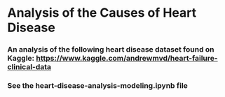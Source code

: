 # Analysis of the Causes of Heart Disease
 ### An analysis of the following heart disease dataset found on Kaggle: https://www.kaggle.com/andrewmvd/heart-failure-clinical-data
 ### See the heart-disease-analysis-modeling.ipynb file
